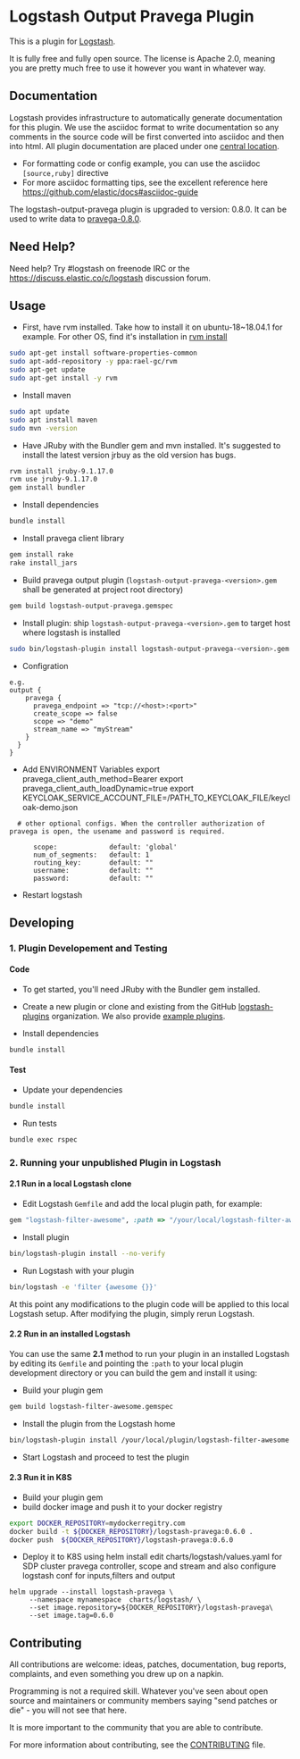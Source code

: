 # Logstash Output Pravega Plugin

This is a plugin for [Logstash](https://github.com/elastic/logstash).

It is fully free and fully open source. The license is Apache 2.0, meaning you are pretty much free to use it however you want in whatever way.

## Documentation

Logstash provides infrastructure to automatically generate documentation for this plugin. We use the asciidoc format to write documentation so any comments in the source code will be first converted into asciidoc and then into html. All plugin documentation are placed under one [central location](http://www.elastic.co/guide/en/logstash/current/).

- For formatting code or config example, you can use the asciidoc `[source,ruby]` directive
- For more asciidoc formatting tips, see the excellent reference here https://github.com/elastic/docs#asciidoc-guide

The logstash-output-pravega plugin is upgraded to version: 0.8.0. It can be used to write data to [pravega-0.8.0](https://github.com/pravega/pravega/releases).

## Need Help?

Need help? Try #logstash on freenode IRC or the https://discuss.elastic.co/c/logstash discussion forum.

## Usage
- First, have rvm installed. Take how to install it on ubuntu-18~18.04.1 for example. For other OS, find it's installation in [rvm install](https://rvm.io/rvm/install)
```sh
sudo apt-get install software-properties-common
sudo apt-add-repository -y ppa:rael-gc/rvm
sudo apt-get update
sudo apt-get install -y rvm
```

- Install maven
```sh
sudo apt update
sudo apt install maven
sudo mvn -version
```

- Have JRuby with the Bundler gem and mvn installed. It's suggested to install the latest version jrbuy as the old version has bugs.
```sh
rvm install jruby-9.1.17.0
rvm use jruby-9.1.17.0
gem install bundler
```

- Install dependencies
```sh
bundle install
```

- Install pravega client library
```sh
gem install rake
rake install_jars
```
- Build pravega output plugin (`logstash-output-pravega-<version>.gem` shall be generated at project root directory)
```sh
gem build logstash-output-pravega.gemspec
```
- Install plugin: ship `logstash-output-pravega-<version>.gem` to target host where logstash is installed
```sh
sudo bin/logstash-plugin install logstash-output-pravega-<version>.gem
```
- Configration
```
e.g.
output {
    pravega {
      pravega_endpoint => "tcp://<host>:<port>"
      create_scope => false
      scope => "demo"
      stream_name => "myStream"
    }
  }
}
```
- Add ENVIRONMENT Variables
export pravega_client_auth_method=Bearer
export pravega_client_auth_loadDynamic=true 
export KEYCLOAK_SERVICE_ACCOUNT_FILE=/PATH_TO_KEYCLOAK_FILE/keycloak-demo.json

```
  # other optional configs. When the controller authorization of pravega is open, the usename and password is required.

      scope:             default: 'global'
      num_of_segments:   default: 1
      routing_key:       default: ""
      username:          default: ""
      password:          default: ""
```

- Restart logstash

## Developing

### 1. Plugin Developement and Testing

#### Code
- To get started, you'll need JRuby with the Bundler gem installed.

- Create a new plugin or clone and existing from the GitHub [logstash-plugins](https://github.com/logstash-plugins) organization. We also provide [example plugins](https://github.com/logstash-plugins?query=example).

- Install dependencies
```sh
bundle install
```

#### Test

- Update your dependencies
```sh
bundle install
```

- Run tests
```sh
bundle exec rspec
```

### 2. Running your unpublished Plugin in Logstash

#### 2.1 Run in a local Logstash clone

- Edit Logstash `Gemfile` and add the local plugin path, for example:
```ruby
gem "logstash-filter-awesome", :path => "/your/local/logstash-filter-awesome"
```
- Install plugin
```sh
bin/logstash-plugin install --no-verify
```
- Run Logstash with your plugin
```sh
bin/logstash -e 'filter {awesome {}}'
```
At this point any modifications to the plugin code will be applied to this local Logstash setup. After modifying the plugin, simply rerun Logstash.

#### 2.2 Run in an installed Logstash

You can use the same **2.1** method to run your plugin in an installed Logstash by editing its `Gemfile` and pointing the `:path` to your local plugin development directory or you can build the gem and install it using:

- Build your plugin gem
```sh
gem build logstash-filter-awesome.gemspec
```
- Install the plugin from the Logstash home
```sh
bin/logstash-plugin install /your/local/plugin/logstash-filter-awesome.gem
```
- Start Logstash and proceed to test the plugin

#### 2.3 Run it in K8S

- Build your plugin gem
- build docker image and push it to your docker registry
```sh
export DOCKER_REPOSITORY=mydockerregitry.com
docker build -t ${DOCKER_REPOSITORY}/logstash-pravega:0.6.0 .
docker push  ${DOCKER_REPOSITORY}/logstash-pravega:0.6.0
```
- Deploy it to K8S using helm install
edit charts/logstash/values.yaml for SDP cluster pravega controller, scope and stream
and also configure logstash conf for inputs,filters and output
```
helm upgrade --install logstash-pravega \
     --namespace mynamespace  charts/logstash/ \
     --set image.repository=${DOCKER_REPOSITORY}/logstash-pravega\
     --set image.tag=0.6.0
```

## Contributing

All contributions are welcome: ideas, patches, documentation, bug reports, complaints, and even something you drew up on a napkin.

Programming is not a required skill. Whatever you've seen about open source and maintainers or community members  saying "send patches or die" - you will not see that here.

It is more important to the community that you are able to contribute.

For more information about contributing, see the [CONTRIBUTING](https://github.com/elastic/logstash/blob/master/CONTRIBUTING.md) file.
